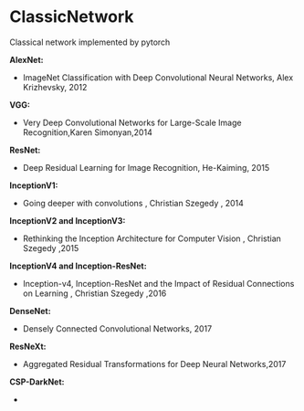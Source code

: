 # ClassicNetwork
Classical network implemented by pytorch



**AlexNet:**

- ImageNet Classification with Deep Convolutional Neural Networks, Alex Krizhevsky, 2012



**VGG:**

- Very Deep Convolutional Networks for Large-Scale Image Recognition,Karen Simonyan,2014



**ResNet:**

- Deep Residual Learning for Image Recognition, He-Kaiming, 2015



**InceptionV1:**

- Going deeper with convolutions , Christian Szegedy , 2014



**InceptionV2 and InceptionV3:**

- Rethinking the Inception Architecture for Computer Vision , Christian Szegedy ,2015



**InceptionV4 and Inception-ResNet:**

- Inception-v4, Inception-ResNet and the Impact of Residual Connections on Learning , Christian Szegedy ,2016



**DenseNet:**

- Densely Connected Convolutional Networks, 2017



**ResNeXt:**

- Aggregated Residual Transformations for Deep Neural Networks,2017


**CSP-DarkNet:**

- 